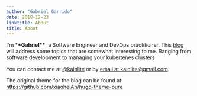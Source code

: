 ```yaml
---
author: "Gabriel Garrido"
date: 2018-12-23
linktitle: About
title: About
---
```


I'm \***\*Gabriel\*\***, a Software Engineer and DevOps practitioner.
This [blog](https://techsquad.rocks/blog/) will address some topics that are somewhat interesting to me.
Ranging from software development to managing your kubertenes clusters

You can contact me at [@kainlite](http://twitter.com/kainlite) or by [email at kainlite@gmail.com](mailto:kainlite@gmail.com).

The original theme for the blog can be found at: https://github.com/xiaoheiAh/hugo-theme-pure
